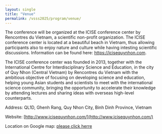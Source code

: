 ```yaml
---
layout: single
title: "Venue"
permalink: /vsss2025/program/venue/
---
```

The conference will be organized at the ICISE conference center by Rencontres du Vietnam, a scientific non-profit organization. The ICISE conference center is located at a beautiful beach in Vietnam, thus allowing participants also to enjoy nature and culture while having intesting scientific discussions. Information can be found here: https://icisequynhon.com.

The ICISE conference center was founded in 2013, together with the International Centre for Interdisciplinary Science and Education, in the city of Quy Nhon (Central Vietnam) by Rencontres du Vietnam with the ambitious objective of focusing on developing science and education, helping young Asian students and scientists to meet with the international science community, bringing the opportunity to accelerate their knowledge by attending lectures and sharing ideas with overseas high-level counterparts.

Address: QL1D, Ghenh Rang, Quy Nhon City, Binh Dinh Province, Vietnam

Website: [http://www.icisequynhon.com/](http://www.icisequynhon.com/) 

Location on Google map: [please click herre](https://maps.app.goo.gl/NVcaszk7Nwf3tKiU9)